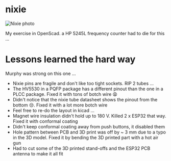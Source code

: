 # nixie

![Nixie photo](https://github.com/yetifrisstlama/nixie/raw/master/cad/pic.jpg)

My exercise in OpenScad.
a HP 5245L frequency counter had to die for this ...

# Lessons learned the hard way
Murphy was strong on this one ...

  * Nixie pins are fragile and don't like too tight sockets. RIP 2 tubes ...
  * The HV5530 in a PQFP package has a different pinout than the one in a PLCC package. Fixed it with tons of botch wire :weary:
  * Didn't notice that the nixie tube datasheet shows the pinout from the bottom :unamused:. Fixed it with a lot more botch wire
  * Feel free to re-do the layout in kicad ...
  * Magnet wire insulation didn't hold up to 180 V. Killed 2 x ESP32 that way. Fixed it with conformal coating
  * Didn't keep conformal coating away from push buttons, it disabled them
  * Hole pattern between PCB and 3D print was off by ~ 3 mm due to a typo in the 3D model. Fixed it by bending the 3D printed part with a hot air gun
  * Had to cut some of the 3D printed stand-offs and the ESP32 PCB antenna to make it all fit
  
  

